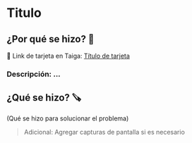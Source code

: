 
# Titulo
## ¿Por qué se hizo? 🥸
🔗 Link de tarjeta en Taiga: [Título de tarjeta](https://taiga.lazarillo.app/project/desarrollo/us/)
### Descripción: ...

## ¿Qué se hizo? 🪚
(Qué se hizo para solucionar el problema)
> Adicional: Agregar capturas de pantalla si es necesario
